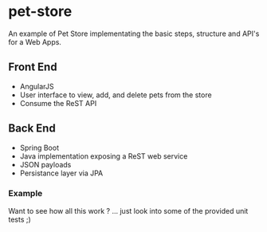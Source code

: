 # pet-store
An example of Pet Store implementating the basic steps, structure and API's for a Web Apps.

## Front End
* AngularJS
* User interface to view, add, and delete pets from the store
* Consume the ReST API

## Back End
* Spring Boot
* Java implementation exposing a ReST web service
* JSON payloads
* Persistance layer via JPA

### Example
Want to see how all this work ? ... just look into some of the provided unit tests ;)
